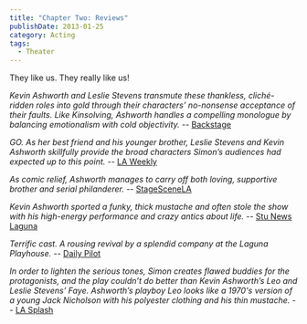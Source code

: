 ```yaml
---
title: "Chapter Two: Reviews"
publishDate: 2013-01-25
category: Acting
tags:
  - Theater
---
```


They like us. They really like us!

_Kevin Ashworth and Leslie Stevens transmute these thankless, cliché-ridden roles into gold through their characters’ no-nonsense acceptance of their faults. Like Kinsolving, Ashworth handles a compelling monologue by balancing emotionalism with cold objectivity._ -- [Backstage](http://www.backstage.com/review/la-theater/-chapter-two-neil-simon-laguna-playhouse/)

_GO. As her best friend and his younger brother, Leslie Stevens and Kevin Ashworth skillfully provide the broad characters Simon’s audiences had expected up to this point._ -- [LA Weekly](http://blogs.laweekly.com/arts/2013/01/dostoevskys_notes_from_underground.php)

_As comic relief, Ashworth manages to carry off both loving, supportive brother and serial philanderer._ -- [StageSceneLA](http://www.stagescenela.com/2013/01/chapter-two/)

_Kevin Ashworth sported a funky, thick mustache and often stole the show with his high-energy performance and crazy antics about life._ -- [Stu News Laguna](http://stunewslaguna.com/index.php/index.php?option=com_content&view=article&id=7506:chapter-two-011513)

_Terrific cast. A rousing revival by a splendid company at the Laguna Playhouse._ -- [Daily Pilot](http://www.dailypilot.com/entertainment/tn-dpt-0118-titus-mother-hat-chapter-two-20130116,0,3189152.story)

_In order to lighten the serious tones, Simon creates flawed buddies for the protagonists, and the play couldn’t do better than Kevin Ashworth’s Leo and Leslie Stevens’ Faye. Ashworth’s playboy Leo looks like a 1970's version of a young Jack Nicholson with his polyester clothing and his thin mustache._ -- [LA Splash](http://www.lasplash.com/publish/Los_Angeles_Performances_116/chapter-two-theatre-review-a-theatrical-best-seller-at-laguna-beach.php)
